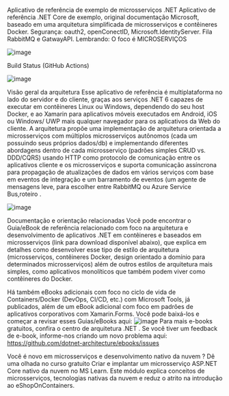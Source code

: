 Aplicativo de referência de exemplo de microsserviços .NET Aplicativo de referência .NET Core de exemplo, original documentação Microsoft, baseado em uma arquitetura simplificada de microsserviços e contêineres Docker.
Segurança: oauth2, openConectID, Microsoft.IdentityServer. Fila RabbitMQ e GatwayAPI.
Lembrando: O foco é MICROSERVIÇOS


![image](https://user-images.githubusercontent.com/22334765/189756861-d6500026-db21-42ec-ae92-d8219130ff19.png)

Build Status (GitHub Actions)

![image](https://user-images.githubusercontent.com/22334765/189757584-3b892478-df82-4d3b-929c-b2a16b4b660f.png)

Visão geral da arquitetura
Esse aplicativo de referência é multiplataforma no lado do servidor e do cliente, graças aos serviços .NET 6 capazes de executar em contêineres Linux ou Windows, dependendo do seu host Docker, e ao Xamarin para aplicativos móveis executados em Android, iOS ou Windows/ UWP mais qualquer navegador para os aplicativos da Web do cliente. A arquitetura propõe uma implementação de arquitetura orientada a microsserviços com múltiplos microsserviços autônomos (cada um possuindo seus próprios dados/db) e implementando diferentes abordagens dentro de cada microsserviço (padrões simples CRUD vs. DDD/CQRS) usando HTTP como protocolo de comunicação entre os aplicativos cliente e os microsserviços e suporta comunicação assíncrona para propagação de atualizações de dados em vários serviços com base em eventos de integração e um barramento de eventos (um agente de mensagens leve, para escolher entre RabbitMQ ou Azure Service Bus,roteiro .

![image](https://user-images.githubusercontent.com/22334765/189757787-db4aa01b-7ea4-4fab-a990-5edfa54a5f40.png)

Documentação e orientação relacionadas
Você pode encontrar o Guia/eBook de referência relacionado com foco na arquitetura e desenvolvimento de aplicativos .NET em contêineres e baseados em microsserviços (link para download disponível abaixo), que explica em detalhes como desenvolver esse tipo de estilo de arquitetura (microsserviços, contêineres Docker, design orientado a domínio para determinados microsserviços) além de outros estilos de arquitetura mais simples, como aplicativos monolíticos que também podem viver como contêineres do Docker.

Há também eBooks adicionais com foco no ciclo de vida de Containers/Docker (DevOps, CI/CD, etc.) com Microsoft Tools, já publicados, além de um eBook adicional com foco em padrões de aplicativos corporativos com Xamarin.Forms. Você pode baixá-los e começar a revisar esses Guias/eBooks aqui:
![image](https://user-images.githubusercontent.com/22334765/189757931-a6cb12a8-a506-4a32-aefd-340acf30e40e.png)
Para mais e-books gratuitos, confira o centro de arquitetura .NET . Se você tiver um feedback de e-book, informe-nos criando um novo problema aqui: https://github.com/dotnet-architecture/ebooks/issues

Você é novo em microsserviços e desenvolvimento nativo da nuvem ?
Dê uma olhada no curso gratuito Criar e implantar um microsserviço ASP.NET Core nativo da nuvem no MS Learn. Este módulo explica conceitos de microsserviços, tecnologias nativas da nuvem e reduz o atrito na introdução ao eShopOnContainers.

